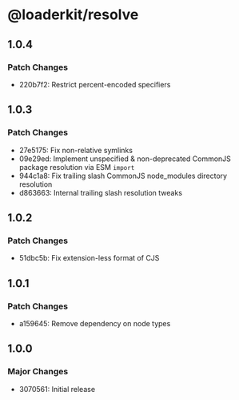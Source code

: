 # @loaderkit/resolve

## 1.0.4

### Patch Changes

- 220b7f2: Restrict percent-encoded specifiers

## 1.0.3

### Patch Changes

- 27e5175: Fix non-relative symlinks
- 09e29ed: Implement unspecified & non-deprecated CommonJS package resolution via ESM `import`
- 944c1a8: Fix trailing slash CommonJS node_modules directory resolution
- d863663: Internal trailing slash resolution tweaks

## 1.0.2

### Patch Changes

- 51dbc5b: Fix extension-less format of CJS

## 1.0.1

### Patch Changes

- a159645: Remove dependency on node types

## 1.0.0

### Major Changes

- 3070561: Initial release
